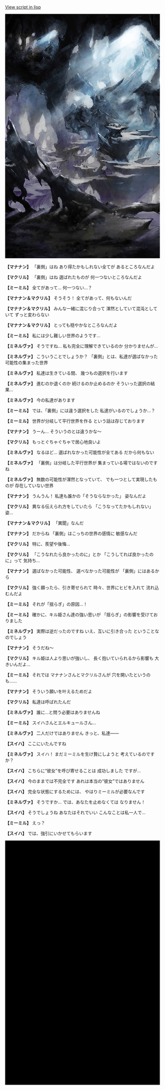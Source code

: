 [View script in lisp](../scripts/202103161.txt)

![101_cave.png](../images/backgrounds/101_cave.png)

**【マナナン】**
「裏側」はね
あり得たかもしれない全てが
あるところなんだよ

**【マクリル】**
「裏側」はね
選ばれたものが
何一つないところなんだよ

**【ミーミル】**
全てがあって…
何一つない…？

**【マナナン＆マクリル】**
そうそう！
全てがあって、何もないんだ

**【マナナン＆マクリル】**
みんな一緒に混じり合って
渾然としていて混沌としていて
ずっと変わらない

**【マナナン＆マクリル】**
とっても穏やかなところなんだよ

**【ミーミル】**
私には少し難しい世界のようです…

**【ミネルヴァ】**
そうですね…
私も完全に理解できているのか
分かりませんが…

**【ミネルヴァ】**
こういうことでしょうか？
「裏側」とは、私達が選ばなかった
可能性の集まった世界

**【ミネルヴァ】**
私達は生きている間、
幾つもの選択を行います

**【ミネルヴァ】**
進むのか退くのか
続けるのか止めるのか
そういった選択の結果…

**【ミネルヴァ】**
今の私達があります

**【ミーミル】**
では、「裏側」には違う選択をした
私達がいるのでしょうか…？

**【ミーミル】**
世界が分岐して平行世界を作る
という話は存じております

**【マナナン】**
うーん…
そういうのとは違うかな～

**【マクリル】**
もっとぐちゃぐちゃで居心地良いよ

**【ミネルヴァ】**
なるほど…
選ばれなかった可能性が全てある
だから何もない

**【ミネルヴァ】**
「裏側」は分岐した平行世界が
集まっている場ではないのですね

**【ミネルヴァ】**
無数の可能性が渾然となっていて、
でも一つとして実現したものが
存在していない世界

**【マナナン】**
うんうん！
私達も誰かの「そうならなかった」
姿なんだよ

**【マクリル】**
異なる伝えられ方をしていたら
「こうなってたかもしれない」姿…

**【マナナン＆マクリル】**
「異聞」なんだ

**【マナナン】**
だからね
「裏側」はこっちの世界の感情に
敏感なんだ

**【マクリル】**
特に、羨望や後悔…

**【マクリル】**
「こうなれたら良かったのに」とか
「こうしてれば良かったのに」って
気持ち…

**【マナナン】**
選ばなかった可能性、
選べなかった可能性が
「裏側」にはあるから

**【マクリル】**
強く願ったら、引き寄せられて
時々、世界にヒビを入れて
流れ込むんだよ

**【ミーミル】**
それが「揺らぎ」の原因…！

**【ミーミル】**
確かに、キル姫さん達の強い思いが
「揺らぎ」の影響を受けておりました

**【ミネルヴァ】**
実際は逆だったのですね
いえ、互いに引き合った
ということなのでしょう

**【マナナン】**
そうだね～

**【マクリル】**
キル姫は人より思いが強いし、
長く抱いていられるから影響も
大きいんだよ…

**【ミーミル】**
それでは
マナナンさんとマクリルさんが
穴を開いたというのも……

**【マナナン】**
そういう願いを叶えるためだよ

**【マクリル】**
私達は呼ばれたんだ

**【ミネルヴァ】**
誰に…と問う必要はありませんね

**【ミーミル】**
スイハさんとエルキュールさん…

**【ミネルヴァ】**
二人だけではありません
きっと、私達――

**【スイハ】**
ここにいたんですね

**【ミネルヴァ】**
スイハ！
まだミーミルを生け贄にしようと
考えているのですか？

**【スイハ】**
こちらに“彼女”を呼び寄せることは
成功しました
ですが…

**【スイハ】**
今のままでは不完全です
あれは本当の“彼女”ではありません

**【スイハ】**
完全な状態にするためには、
やはりミーミルが必要なんです

**【ミネルヴァ】**
そうですか…
では、あなたを止めなくては
なりません！

**【スイハ】**
そうでしょうね
あなたはそれでいい
こんなことは私一人で…

**【ミーミル】**
えっ？

**【スイハ】**
では、強引にいかせてもらいます

![bg_black.png](../images/backgrounds/bg_black.png)
